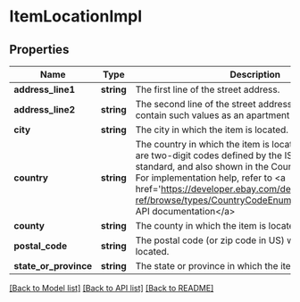 # ItemLocationImpl

## Properties
Name | Type | Description | Notes
------------ | ------------- | ------------- | -------------
**address_line1** | **string** | The first line of the street address. | [optional] 
**address_line2** | **string** | The second line of the street address. This field may contain such values as an apartment or suite number. | [optional] 
**city** | **string** | The city in which the item is located. | [optional] 
**country** | **string** | The country in which the item is located. These values are two-digit codes defined by the ISO 3166-1 alpha-2 standard, and also shown in the CountryCodeEnum type. For implementation help, refer to &lt;a href&#x3D;&#39;https://developer.ebay.com/devzone/rest/api-ref/browse/types/CountryCodeEnum.html&#39;&gt;eBay API documentation&lt;/a&gt; | [optional] 
**county** | **string** | The county in which the item is located. | [optional] 
**postal_code** | **string** | The postal code (or zip code in US) where the item is located. | [optional] 
**state_or_province** | **string** | The state or province in which the item is located. | [optional] 

[[Back to Model list]](../README.md#documentation-for-models) [[Back to API list]](../README.md#documentation-for-api-endpoints) [[Back to README]](../README.md)


